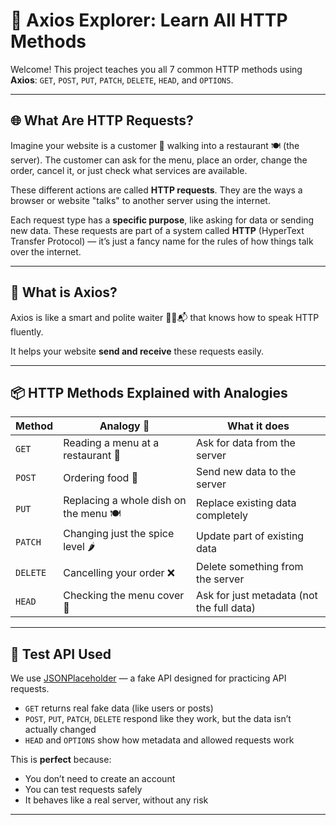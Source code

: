 # 📘 Axios Explorer: Learn All HTTP Methods

Welcome! This project teaches you all 7 common HTTP methods using **Axios**: `GET`, `POST`, `PUT`, `PATCH`, `DELETE`, `HEAD`, and `OPTIONS`.

---

## 🌐 What Are HTTP Requests?

Imagine your website is a customer 📱 walking into a restaurant 🍽️ (the server). The customer can ask for the menu, place an order, change the order, cancel it, or just check what services are available.

These different actions are called **HTTP requests**. They are the ways a browser or website "talks" to another server using the internet.

Each request type has a **specific purpose**, like asking for data or sending new data. These requests are part of a system called **HTTP** (HyperText Transfer Protocol) — it’s just a fancy name for the rules of how things talk over the internet.

---

## 🧠 What is Axios?

Axios is like a smart and polite waiter 🧑‍🍳📬 that knows how to speak HTTP fluently.

It helps your website **send and receive** these requests easily.

---

## 📦 HTTP Methods Explained with Analogies

| Method   | Analogy 🧠                            | What it does                              |
| -------- | ------------------------------------- | ----------------------------------------- |
| `GET`    | Reading a menu at a restaurant 📖     | Ask for data from the server              |
| `POST`   | Ordering food 🥡                      | Send new data to the server               |
| `PUT`    | Replacing a whole dish on the menu 🍽️ | Replace existing data completely          |
| `PATCH`  | Changing just the spice level 🌶️      | Update part of existing data              |
| `DELETE` | Cancelling your order ❌              | Delete something from the server          |
| `HEAD`   | Checking the menu cover 📑            | Ask for just metadata (not the full data) |

---

## 🧪 Test API Used

We use [JSONPlaceholder](https://jsonplaceholder.typicode.com/) — a fake API designed for practicing API requests.

- `GET` returns real fake data (like users or posts)
- `POST`, `PUT`, `PATCH`, `DELETE` respond like they work, but the data isn’t actually changed
- `HEAD` and `OPTIONS` show how metadata and allowed requests work

This is **perfect** because:

- You don’t need to create an account
- You can test requests safely
- It behaves like a real server, without any risk

---
